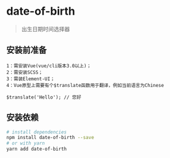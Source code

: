 # date-of-birth

> 出生日期时间选择器
## 安装前准备

```
1：需安装Vue(vue/cli版本3.0以上)；
2：需安装SCSS；
3：需装Element-UI；
4：Vue原型上需要有个$translate函数用于翻译，例如当前语言为Chinese

$translate('Hello'); // 您好
```
## 安装依赖

``` bash
# install dependencies
npm install date-of-birth --save
# or with yarn
yarn add date-of-birth
```
